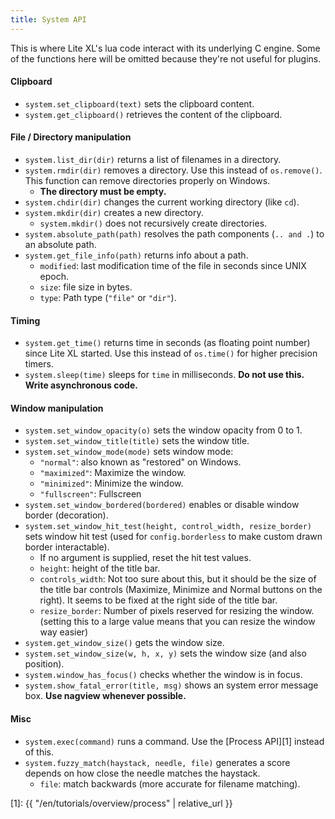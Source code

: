 ```yaml
---
title: System API
---
```


This is where Lite XL's lua code interact with its underlying C engine.
Some of the functions here will be omitted because they're not useful for
plugins.

#### Clipboard
- `system.set_clipboard(text)` sets the clipboard content.
- `system.get_clipboard()` retrieves the content of the clipboard.

#### File / Directory manipulation
- `system.list_dir(dir)` returns a list of filenames in a directory.
- `system.rmdir(dir)` removes a directory. Use this instead of `os.remove()`.
  This function can remove directories properly on Windows.
  - **The directory must be empty.**
- `system.chdir(dir)` changes the current working directory (like `cd`).
- `system.mkdir(dir)` creates a new directory.
  - `system.mkdir()` does not recursively create directories.
- `system.absolute_path(path)` resolves the path components (`.. and .`) to an absolute path.
- `system.get_file_info(path)` returns info about a path.
  - `modified`: last modification time of the file in seconds since UNIX epoch.
  - `size`: file size in bytes.
  - `type`: Path type (`"file"` or `"dir"`).

#### Timing
- `system.get_time()` returns time in seconds (as floating point number) since Lite XL started.
  Use this instead of `os.time()` for higher precision timers.
- `system.sleep(time)` sleeps for `time` in milliseconds.
  **Do not use this. Write asynchronous code.**

#### Window manipulation
- `system.set_window_opacity(o)` sets the window opacity from 0 to 1.
- `system.set_window_title(title)` sets the window title.
- `system.set_window_mode(mode)` sets window mode:
  - `"normal"`: also known as "restored" on Windows.
  - `"maximized"`: Maximize the window.
  - `"minimized"`: Minimize the window.
  - `"fullscreen"`: Fullscreen
- `system.set_window_bordered(bordered)` enables or disable window border (decoration).
- `system.set_window_hit_test(height, control_width, resize_border)` sets window hit test (used for
  `config.borderless` to make custom drawn border interactable).
  - If no argument is supplied, reset the hit test values.
  - `height`: height of the title bar.
  - `controls_width`: Not too sure about this, but it should be the size of the title bar controls
    (Maximize, Minimize and Normal buttons on the right).
    It seems to be fixed at the right side of the title bar.
  - `resize_border`: Number of pixels reserved for resizing the window.
    (setting this to a large value means that you can resize the window way easier)
- `system.get_window_size()` gets the window size.
- `system.set_window_size(w, h, x, y)` sets the window size (and also position).
- `system.window_has_focus()` checks whether the window is in focus.
- `system.show_fatal_error(title, msg)` shows an system error message box.
  **Use nagview whenever possible.**

#### Misc
- `system.exec(command)` runs a command. Use the [Process API][1] instead of this.
- `system.fuzzy_match(haystack, needle, file)` generates a score depends on how close the needle
  matches the haystack.
  - `file`: match backwards (more accurate for filename matching).
  
[1]: {{ "/en/tutorials/overview/process" | relative_url }}
